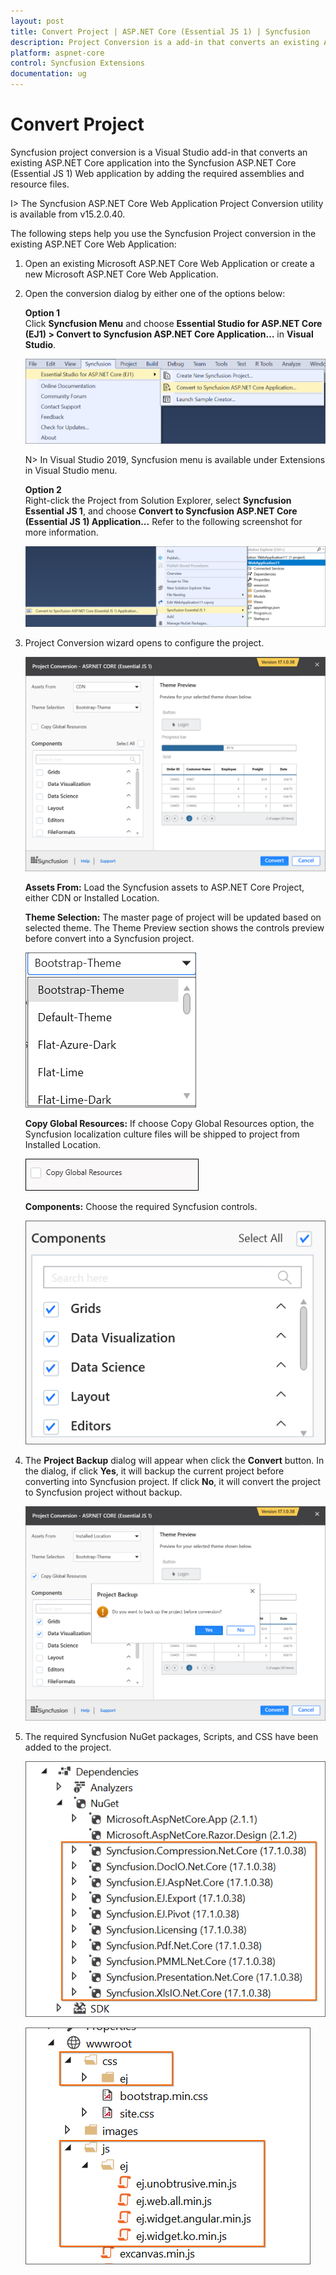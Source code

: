 ```yaml
---
layout: post
title: Convert Project | ASP.NET Core (Essential JS 1) | Syncfusion
description: Project Conversion is a add-in that converts an existing ASP.NET Core project into Syncfusion ASP.NET Core project by adding required Essential JS 1 components
platform: aspnet-core
control: Syncfusion Extensions
documentation: ug
---
```


#  Convert Project  

Syncfusion project conversion is a Visual Studio add-in that converts an existing ASP.NET Core application into the Syncfusion ASP.NET Core (Essential JS 1) Web application by adding the required assemblies and resource files.

I> The Syncfusion ASP.NET Core Web Application Project Conversion utility is available from v15.2.0.40. 

The following steps help you use the Syncfusion Project conversion in the existing ASP.NET Core Web Application:

1. Open an existing Microsoft ASP.NET Core Web Application or create a new Microsoft ASP.NET Core Web Application. 

2. Open the conversion dialog by either one of the options below: 

   **Option 1**  
   Click **Syncfusion Menu** and choose **Essential Studio for ASP.NET Core (EJ1) > Convert to Syncfusion ASP.NET Core Application…** in **Visual Studio**.

   ![Syncfusion Essential JS 1 ASP.NET Core Project Conversion via Syncfusion menu](Convert-Project_images/Syncfusion_Menu_Project_Conversion.png)

   N> In Visual Studio 2019, Syncfusion menu is available under Extensions in Visual Studio menu.

   **Option 2**  
   Right-click the Project from Solution Explorer, select **Syncfusion Essential JS 1**, and choose **Convert to Syncfusion ASP.NET Core (Essential JS 1) Application...** Refer to the following screenshot for more information.

   ![Syncfusion Essential JS 1 ASP.NET Core Project Conversion add-in](Convert-Project_images/Project-Conversion-img1.png)

3. Project Conversion wizard opens to configure the project.

   ![Syncfusion Essential JS 1 ASP.NET Core Project Conversion wizard](Convert-Project_images/Project-Conversion-img2.png)

   **Assets From:** Load the Syncfusion assets to ASP.NET Core Project, either CDN or Installed Location.
   
   **Theme Selection:** The master page of project will be updated based on selected theme. The Theme Preview section shows the controls preview before convert into a Syncfusion project.
   
   ![Choose the required Themes for Syncfusion Essential JS 1 ASP.NET Core project](Convert-Project_images/Project-Conversion-img3.png)

   **Copy Global Resources:** If choose Copy Global Resources option, the Syncfusion localization culture files will be shipped to project from Installed Location.

   ![Choose Copy Global Resources to ship the localization culture files for ASP.NET Core project](Convert-Project_images/Project-Conversion-img4.jpeg)  

   **Components:** Choose the required Syncfusion controls.

   ![Choose the required controls](Convert-Project_images/Project-Conversion-img5.png) 

4. The **Project Backup** dialog will appear when click the **Convert** button. In the dialog, if click **Yes**, it will backup the current project before converting into Syncfusion project. If click **No**, it will convert the project to Syncfusion project without backup.

   ![Select the required components from the Components selection in the Syncfusion ASP.NET Core Project Conversion Wizard](Convert-Project_images/Project-Conversion-img6.png)

5. The required Syncfusion NuGet packages, Scripts, and CSS have been added to the project.

   ![Required Syncfusion Essential JS 1 ASP.NET Core NuGet packages](Convert-Project_images/Project-Conversion-img7.png)

   ![Required Syncfusion Essential JS 1 ASP.NET Core themes and scripts](Convert-Project_images/Project-Conversion-img8.png)
